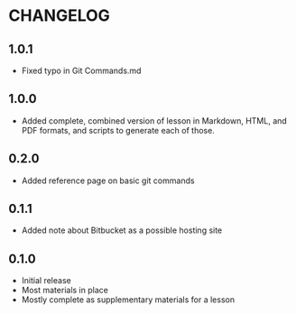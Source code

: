 CHANGELOG
=========
## 1.0.1 ##
* Fixed typo in Git Commands.md

## 1.0.0 ##
* Added complete, combined version of lesson in Markdown, HTML, and PDF formats,
  and scripts to generate each of those.

## 0.2.0 ##
* Added reference page on basic git commands

## 0.1.1 ##
* Added note about Bitbucket as a possible hosting site

## 0.1.0 ##
* Initial release
* Most materials in place
* Mostly complete as supplementary materials for a lesson
